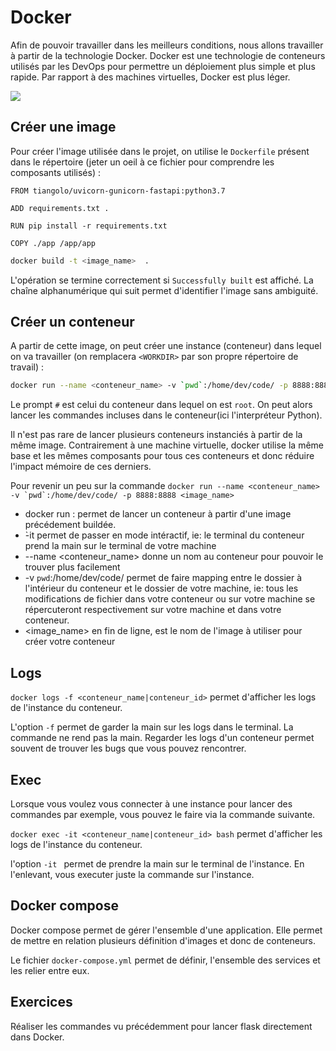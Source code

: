 # Docker

Afin de pouvoir travailler dans les meilleurs conditions, nous allons travailler à partir de la technologie Docker. Docker est une technologie de conteneurs utilisés par les DevOps pour permettre un déploiement plus simple et plus rapide. Par rapport à des machines virtuelles, Docker est plus léger.

![](docs/docker_archi.png)

## Créer une image

Pour créer l'image utilisée dans le projet, on utilise le ``Dockerfile`` présent dans le répertoire (jeter un oeil à ce fichier pour comprendre les composants utilisés)  :


```
FROM tiangolo/uvicorn-gunicorn-fastapi:python3.7

ADD requirements.txt .

RUN pip install -r requirements.txt

COPY ./app /app/app
```

``` bash
docker build -t <image_name>  .
```

L'opération se termine correctement si ``Successfully built`` est affiché. La chaîne alphanumérique qui suit permet d'identifier l'image sans ambiguité.

## Créer un conteneur


A partir de cette image, on peut créer une instance (conteneur) dans lequel on va travailler (on remplacera ``<WORKDIR>`` par son propre répertoire de travail) :

```bash
docker run --name <conteneur_name> -v `pwd`:/home/dev/code/ -p 8888:8888 <image_name>
```

Le prompt ``#`` est celui du conteneur dans lequel on est ``root``. On peut alors lancer les commandes incluses dans le conteneur(ici l'interpréteur Python).

Il n'est pas rare de lancer plusieurs conteneurs instanciés à partir de la même image. Contrairement à une machine virtuelle, docker utilise la même base et les mêmes composants pour tous ces conteneurs et donc réduire l'impact mémoire de ces derniers.

Pour revenir un peu sur la commande ``docker run --name <conteneur_name> -v `pwd`:/home/dev/code/ -p 8888:8888 <image_name>``

- docker run : permet de lancer un conteneur à partir d'une image précédement buildée.
- ̀-it  permet de passer en mode intéractif, ie: le terminal du conteneur prend la main sur le terminal de votre machine
- --name  <conteneur_name> donne un nom au conteneur pour pouvoir le trouver plus facilement
- -v `pwd`:/home/dev/code/ permet de faire mapping entre le dossier à l'intérieur du conteneur et le dossier de votre machine, ie: tous les modifications de fichier dans votre conteneur ou sur votre machine se répercuteront respectivement sur votre machine et dans votre conteneur.
- <image_name> en fin de ligne, est le nom de l'image à utiliser pour créer votre conteneur

## Logs 

```docker logs -f <conteneur_name|conteneur_id>``` permet d'afficher les logs de l'instance du conteneur.

L'option `-f` permet de garder la main sur les logs dans le terminal. La commande ne rend pas la main.
Regarder les logs d'un conteneur permet souvent de trouver les bugs que vous pouvez rencontrer.

## Exec

Lorsque vous voulez vous connecter à une instance pour lancer des commandes par exemple, vous pouvez le faire via la commande suivante. 

```docker exec -it <conteneur_name|conteneur_id> bash``` permet d'afficher les logs de l'instance du conteneur.

l'option `-it ` permet de prendre la main sur le terminal de l'instance. En l'enlevant, vous executer juste la commande sur l'instance.

## Docker compose

Docker compose permet de gérer l'ensemble d'une application. Elle permet de mettre en relation plusieurs définition d'images et donc de conteneurs. 

Le fichier `docker-compose.yml` permet de définir, l'ensemble des services et les relier entre eux.

## Exercices

Réaliser les commandes vu précédemment pour lancer flask directement dans Docker.